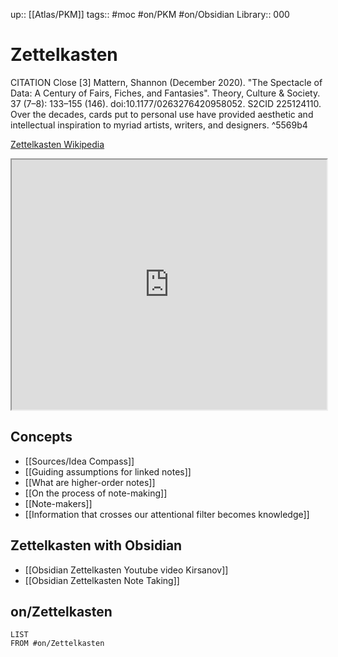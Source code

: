 up:: [[Atlas/PKM]]
tags:: #moc #on/PKM #on/Obsidian 
Library:: 000

# Zettelkasten


CITATION
Close
[3] Mattern, Shannon (December 2020). "The Spectacle of Data: A Century of Fairs, Fiches, and Fantasies". Theory, Culture & Society. 37 (7–8): 133–155 (146). doi:10.1177/0263276420958052. S2CID 225124110. Over the decades, cards put to personal use have provided aesthetic and intellectual inspiration to myriad artists, writers, and designers. ^5569b4


[Zettelkasten Wikipedia](https://en.wikipedia.org/wiki/Zettelkasten)

<iframe src="https://en.wikipedia.org/wiki/Zettelkasten" width=100% height=400vh></iframe>


## Concepts

- [[Sources/Idea Compass]]
- [[Guiding assumptions for linked notes]]
- [[What are higher-order notes]]
- [[On the process of note-making]]
- [[Note-makers]]
- [[Information that crosses our attentional filter becomes knowledge]]

## Zettelkasten with Obsidian

- [[Obsidian Zettelkasten Youtube video Kirsanov]]
- [[Obsidian Zettelkasten Note Taking]]

## on/Zettelkasten
```dataview
LIST
FROM #on/Zettelkasten 
```

